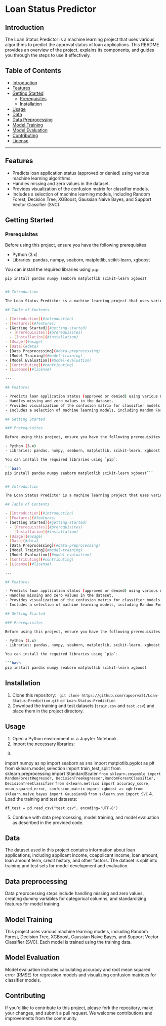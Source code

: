 # Loan Status Predictor

## Introduction

The Loan Status Predictor is a machine learning project that uses various algorithms to predict the approval status of loan applications. This README provides an overview of the project, explains its components, and guides you through the steps to use it effectively.

## Table of Contents

- [Introduction](#introduction)
- [Features](#features)
- [Getting Started](#getting-started)
  - [Prerequisites](#prerequisites)
  - [Installation](#installation)
- [Usage](#usage)
- [Data](#data)
- [Data Preprocessing](#data-preprocessing)
- [Model Training](#model-training)
- [Model Evaluation](#model-evaluation)
- [Contributing](#contributing)
- [License](#license)

---

## Features

- Predicts loan application status (approved or denied) using various machine learning algorithms.
- Handles missing and zero values in the dataset.
- Provides visualization of the confusion matrix for classifier models.
- Includes a selection of machine learning models, including Random Forest, Decision Tree, XGBoost, Gaussian Naive Bayes, and Support Vector Classifier (SVC).

## Getting Started

### Prerequisites

Before using this project, ensure you have the following prerequisites:

- Python (3.x)
- Libraries: pandas, numpy, seaborn, matplotlib, scikit-learn, xgboost

You can install the required libraries using `pip`:

```bash
pip install pandas numpy seaborn matplotlib scikit-learn xgboost


## Introduction

The Loan Status Predictor is a machine learning project that uses various algorithms to predict the approval status of loan applications. This README provides an overview of the project, explains its components, and guides you through the steps to use it effectively.

## Table of Contents

- [Introduction](#introduction)
- [Features](#features)
- [Getting Started](#getting-started)
  - [Prerequisites](#prerequisites)
  - [Installation](#installation)
- [Usage](#usage)
- [Data](#data)
- [Data Preprocessing](#data-preprocessing)
- [Model Training](#model-training)
- [Model Evaluation](#model-evaluation)
- [Contributing](#contributing)
- [License](#license)

---

## Features

- Predicts loan application status (approved or denied) using various machine learning algorithms.
- Handles missing and zero values in the dataset.
- Provides visualization of the confusion matrix for classifier models.
- Includes a selection of machine learning models, including Random Forest, Decision Tree, XGBoost, Gaussian Naive Bayes, and Support Vector Classifier (SVC).

## Getting Started

### Prerequisites

Before using this project, ensure you have the following prerequisites:

- Python (3.x)
- Libraries: pandas, numpy, seaborn, matplotlib, scikit-learn, xgboost

You can install the required libraries using `pip`:

```bash
pip install pandas numpy seaborn matplotlib scikit-learn xgboost```


## Introduction

The Loan Status Predictor is a machine learning project that uses various algorithms to predict the approval status of loan applications. This README provides an overview of the project, explains its components, and guides you through the steps to use it effectively.

## Table of Contents

- [Introduction](#introduction)
- [Features](#features)
- [Getting Started](#getting-started)
  - [Prerequisites](#prerequisites)
  - [Installation](#installation)
- [Usage](#usage)
- [Data](#data)
- [Data Preprocessing](#data-preprocessing)
- [Model Training](#model-training)
- [Model Evaluation](#model-evaluation)
- [Contributing](#contributing)
- [License](#license)

---

## Features

- Predicts loan application status (approved or denied) using various machine learning algorithms.
- Handles missing and zero values in the dataset.
- Provides visualization of the confusion matrix for classifier models.
- Includes a selection of machine learning models, including Random Forest, Decision Tree, XGBoost, Gaussian Naive Bayes, and Support Vector Classifier (SVC).

## Getting Started

### Prerequisites

Before using this project, ensure you have the following prerequisites:

- Python (3.x)
- Libraries: pandas, numpy, seaborn, matplotlib, scikit-learn, xgboost

You can install the required libraries using `pip`:

```bash
pip install pandas numpy seaborn matplotlib scikit-learn xgboost
```

## Installation
1. Clone this repository:
``` git clone https://github.com/rapoorva51/Loan-Status-Prediction.git```
```cd Loan-Status-Prediction```
2. Download the training and test datasets (`train.csv` and `test.csv`) and place them in the project directory.

## Usage
1.  Open a Python environment or a Jupyter Notebook.
2.  Import the necessary libraries:
3. ```  import pandas as pd
import numpy as np
import seaborn as sns
import matplotlib.pyplot as plt
from sklearn.model_selection import train_test_split
from sklearn.preprocessing import StandardScaler
```from sklearn.ensemble import RandomForestRegressor, DecisionTreeRegressor,RandomForestClassifier, DecisionTreeClassifier```
```from sklearn.metrics import accuracy_score, mean_squared_error, confusion_matrix```
```import xgboost as xgb```
```from sklearn.naive_bayes import GaussianNB```
```from sklearn.svm import SVC```
4. Load the training and test datasets:
```` df_train = pd.read_csv("train.csv", encoding='UTF-8')
df_test = pd.read_csv("test.csv", encoding='UTF-8')
 ````
5. Continue with data preprocessing, model training, and model evaluation as described in the provided code.


## Data
The dataset used in this project contains information about loan applications, including applicant income, coapplicant income, loan amount, loan amount term, credit history, and other factors. The dataset is split into training and test sets for model development and evaluation.

## Data preprocessing
Data preprocessing steps include handling missing and zero values, creating dummy variables for categorical columns, and standardizing features for model training.

## Model Training
This project uses various machine learning models, including Random Forest, Decision Tree, XGBoost, Gaussian Naive Bayes, and Support Vector Classifier (SVC). Each model is trained using the training data.

## Model Evaluation
Model evaluation includes calculating accuracy and root mean squared error (RMSE) for regression models and visualizing confusion matrices for classifier models.

## Contributing 
If you'd like to contribute to this project, please fork the repository, make your changes, and submit a pull request. We welcome contributions and improvements from the community.